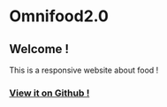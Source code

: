 # Omnifood2.0



## Welcome !

This is a responsive website about food !

### [View it on Github !](https://nayeemkhan7.github.io/Omnifood2.0/)


